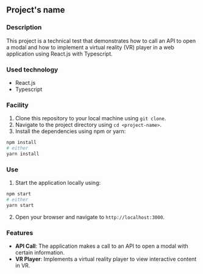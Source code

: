## Project's name

### Description

This project is a technical test that demonstrates how to call an API to open a modal and how to implement a virtual reality (VR) player in a web application using React.js with Typescript.

### Used technology

- React.js
- Typescript

### Facility

1. Clone this repository to your local machine using `git clone`.
2. Navigate to the project directory using `cd <project-name>`.
3. Install the dependencies using npm or yarn:

```bash
npm install
# either
yarn install
```

### Use

1. Start the application locally using:

```bash
npm start
# either
yarn start
```

2. Open your browser and navigate to `http://localhost:3000`.

### Features

- **API Call**: The application makes a call to an API to open a modal with certain information.
- **VR Player**: Implements a virtual reality player to view interactive content in VR.
